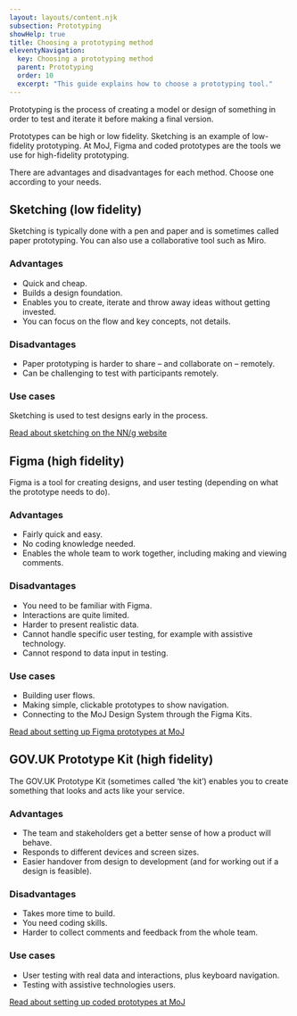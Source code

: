 ```yaml
---
layout: layouts/content.njk
subsection: Prototyping
showHelp: true
title: Choosing a prototyping method
eleventyNavigation:
  key: Choosing a prototyping method
  parent: Prototyping
  order: 10
  excerpt: "This guide explains how to choose a prototyping tool."
---
```


Prototyping is the process of creating a model or design of something in order to test and iterate it before making a final version.

Prototypes can be high or low fidelity. Sketching is an example of low-fidelity prototyping. At MoJ, Figma and coded prototypes are the tools we use for high-fidelity prototyping.

There are advantages and disadvantages for each method. Choose one according to your needs.

## Sketching (low fidelity)

Sketching is typically done with a pen and paper and is sometimes called paper prototyping. You can also use a collaborative tool such as Miro.

### Advantages

- Quick and cheap.
- Builds a design foundation.
- Enables you to create, iterate and throw away ideas without getting invested.
- You can focus on the flow and key concepts, not details.

### Disadvantages

- Paper prototyping is harder to share – and collaborate on – remotely.
- Can be challenging to test with participants remotely.

### Use cases

Sketching is used to test designs early in the process.

[Read about sketching on the NN/g website](https://www.nngroup.com/articles/paper-prototyping-cutout-kit/)

## Figma (high fidelity)

Figma is a tool for creating designs, and user testing (depending on what the prototype needs to do).

### Advantages

- Fairly quick and easy.
- No coding knowledge needed.
- Enables the whole team to work together, including making and viewing comments.

### Disadvantages

- You need to be familiar with Figma.
- Interactions are quite limited.
- Harder to present realistic data.
- Cannot handle specific user testing, for example with assistive technology.
- Cannot respond to data input in testing.

### Use cases

- Building user flows.
- Making simple, clickable prototypes to show navigation.
- Connecting to the MoJ Design System through the Figma Kits.

[Read about setting up Figma prototypes at MoJ](/prototyping/setting-up-figma-prototypes/)

## GOV.UK Prototype Kit (high fidelity)

The GOV.UK Prototype Kit (sometimes called ‘the kit’) enables you to create something that looks and acts like your service.

### Advantages

- The team and stakeholders get a better sense of how a product will behave.
- Responds to different devices and screen sizes.
- Easier handover from design to development (and for working out if a design is feasible).

### Disadvantages

- Takes more time to build.
- You need coding skills.
- Harder to collect comments and feedback from the whole team.

### Use cases

- User testing with real data and interactions, plus keyboard navigation.
- Testing with assistive technologies users.

[Read about setting up coded prototypes at MoJ](/prototyping/setting-up-coded-prototypes/)
